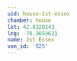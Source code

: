 ```yaml
---
uid: house-1st-essex
chamber: house
lat: 42.8328143
lng: -70.9059621
name: 1st Essex
van_id: '025'
---
```


